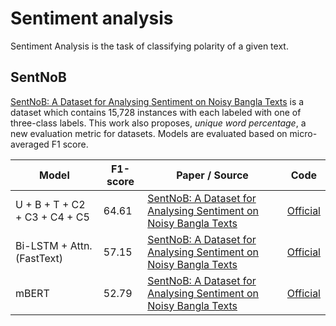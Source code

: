 # Sentiment analysis

Sentiment Analysis is the task of classifying polarity of a given text.

## SentNoB

[SentNoB: A Dataset for Analysing Sentiment on Noisy Bangla Texts](https://aclanthology.org/2021.findings-emnlp.278.pdf) is a dataset which contains 15,728 instances with each labeled with one of three-class labels. This work also proposes, <em>unique word percentage</em>, a new evaluation metric for datasets. Models are evaluated based on micro-averaged F1 score.

| Model | F1-score | Paper / Source | Code |
| ------------ | ------------- | ------------ | ------------- |
| U + B + T + C2 + C3 + C4 + C5 | 64.61 | [SentNoB: A Dataset for Analysing Sentiment on Noisy Bangla Texts](https://aclanthology.org/2021.findings-emnlp.278.pdf) | [Official](https://github.com/KhondokerIslam/SentNoB) |
| Bi-LSTM + Attn. (FastText) | 57.15 | [SentNoB: A Dataset for Analysing Sentiment on Noisy Bangla Texts](https://aclanthology.org/2021.findings-emnlp.278.pdf) | [Official](https://github.com/KhondokerIslam/SentNoB) |
| mBERT | 52.79 | [SentNoB: A Dataset for Analysing Sentiment on Noisy Bangla Texts](https://aclanthology.org/2021.findings-emnlp.278.pdf) | [Official](https://github.com/KhondokerIslam/SentNoB) |
